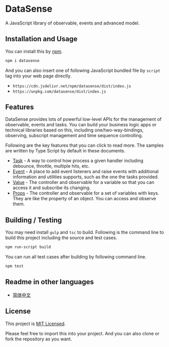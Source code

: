 # DataSense

A JavaScript library of observable, events and advanced model.

## Installation and Usage

You can install this by [npm](https://www.npmjs.com/package/datasense).

```sh
npm i datasense
```

And you can also insert one of following JavaScript bundled file by `script` tag into your web page directly.

- `https://cdn.jsdelivr.net/npm/datasense/dist/index.js`
- `https://unpkg.com/datasense/dist/index.js`

## Features

DataSense provides lots of powerful low-level APIs for the management of observable, events and tasks. You can build your business logic apps or technical libraries based on this, including one/two-way-bindings, observing, subscript management and time sequence controlling.

Following are the key features that you can click to read more. The samples are written by Type Script by default in these documents.

- [Task](./articles/wiki/task/) - A way to control how process a given handler including debounce, throttle, multiple hits, etc.
- [Event](./articles/wiki/event/) - A place to add event listeners and raise events with additional information and utilities supports, such as the one the tasks provided.
- [Value](./articles/wiki/value/) - The controller and observable for a variable so that you can access it and subscribe its changing.
- [Props](./articles/wiki/props/) - The controller and observable for a set of variables with keys. They are like the property of an object. You can access and observe them.

## Building / Testing

You may need install `gulp` and `tsc` to build. Following is the command line to build this project including the source and test cases.

```sh
npm run-script build
```

You can run all test cases after building by following command line.

```sh
npm test
```

## Readme in other languages

- [简体中文](https://github.com/compositejs/datasense/wiki/shuoming)

## License

This project is [MIT Licensed](./LICENSE).

Please feel free to import this into your project. And you can also clone or fork the repository as you want.
